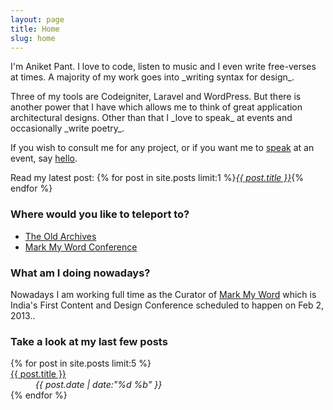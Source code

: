 ```yaml
---
layout: page
title: Home
slug: home
---
```

<p class="island lead" markdown="1">I'm Aniket Pant. I love to code, listen to music and I even write free-verses at times. A majority of my work goes into _writing syntax for design_.</p>

<section class="g one-whole info-on-me text-cols--2 landmark" markdown="1">
Three of my tools are Codeigniter, Laravel and WordPress. But there is another power that I have which allows me to think of great application architectural designs. Other than that I _love to speak_ at events and occasionally _write poetry_.

If you wish to consult me for any project, or if you want me to [speak](/speaking) at an event, say <a href="mailto:me@aniketpant.com">hello</a>.

Read my latest post: {% for post in site.posts limit:1 %}<a href="{{ post.url }}">_{{ post.title }}_</a>{% endfor %}
</section>

<section class="g one-half links">
	<h3>Where would you like to teleport to?</h3>
	<ul class="block-list">
		<li><a href="/archive" class="block-list__link">The Old Archives</a></li>
		<li><a href="http://markmyword.in" class="block-list__link">Mark My Word Conference</a></li>
	</ul>
</section>

<section class="g one-half">
	<h3>What am I doing nowadays?</h3>
	<p>Nowadays I am working full time as the Curator of <a href="http://markmyword.in">Mark My Word</a> which is India's First Content and Design Conference scheduled to happen on Feb 2, 2013..</p>
</section>

<section class="g one-whole recent-posts">
	<h3>Take a look at my last few posts</h3>
	<dl class="split">
		{% for post in site.posts limit:5 %}
			<dt class="split__title"><a href="{{ post.url }}">{{ post.title }}</a></dt>
			<dd class="split__detail"><em>{{ post.date | date:"%d %b" }}</em></dd>
		{% endfor %}
	</dl>
</section>